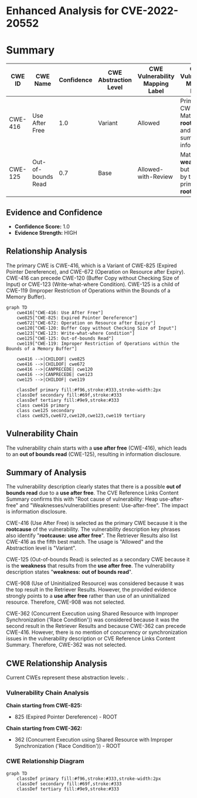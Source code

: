 # Enhanced Analysis for CVE-2022-20552

# Summary
| CWE ID | CWE Name | Confidence | CWE Abstraction Level | CWE Vulnerability Mapping Label | CWE-Vulnerability Mapping Notes |
|---|---|---|---|---|---|
| CWE-416 | Use After Free | 1.0 | Variant | Allowed | Primary CWE. Matches the **rootcause** and summary information. |
| CWE-125 | Out-of-bounds Read | 0.7 | Base | Allowed-with-Review | Matches the **weakness**, but caused by the primary **rootcause**. |

## Evidence and Confidence

*   **Confidence Score:** 1.0
*   **Evidence Strength:** HIGH

## Relationship Analysis
The primary CWE is CWE-416, which is a Variant of CWE-825 (Expired Pointer Dereference), and CWE-672 (Operation on Resource after Expiry). CWE-416 can precede CWE-120 (Buffer Copy without Checking Size of Input) or CWE-123 (Write-what-where Condition). CWE-125 is a child of CWE-119 (Improper Restriction of Operations within the Bounds of a Memory Buffer).

```mermaid
graph TD
    cwe416["CWE-416: Use After Free"]
    cwe825["CWE-825: Expired Pointer Dereference"]
    cwe672["CWE-672: Operation on Resource after Expiry"]
    cwe120["CWE-120: Buffer Copy without Checking Size of Input"]
    cwe123["CWE-123: Write-what-where Condition"]
    cwe125["CWE-125: Out-of-bounds Read"]
    cwe119["CWE-119: Improper Restriction of Operations within the Bounds of a Memory Buffer"]

    cwe416 -->|CHILDOF| cwe825
    cwe416 -->|CHILDOF| cwe672
    cwe416 -->|CANPRECEDE| cwe120
    cwe416 -->|CANPRECEDE| cwe123
    cwe125 -->|CHILDOF| cwe119
    
    classDef primary fill:#f96,stroke:#333,stroke-width:2px
    classDef secondary fill:#69f,stroke:#333
    classDef tertiary fill:#9e9,stroke:#333
    class cwe416 primary
    class cwe125 secondary
    class cwe825,cwe672,cwe120,cwe123,cwe119 tertiary
```

## Vulnerability Chain
The vulnerability chain starts with a **use after free** (CWE-416), which leads to an **out of bounds read** (CWE-125), resulting in information disclosure.

## Summary of Analysis
The vulnerability description clearly states that there is a possible **out of bounds read** due to a **use after free**. The CVE Reference Links Content Summary confirms this with "Root cause of vulnerability: Heap use-after-free" and "Weaknesses/vulnerabilities present: Use-after-free". The impact is information disclosure.

CWE-416 (Use After Free) is selected as the primary CWE because it is the **rootcause** of the vulnerability. The vulnerability description key phrases also identify "**rootcause:** **use after free**". The Retriever Results also list CWE-416 as the fifth best match. The usage is "Allowed" and the Abstraction level is "Variant".

CWE-125 (Out-of-bounds Read) is selected as a secondary CWE because it is the **weakness** that results from the **use after free**. The vulnerability description states "**weakness:** **out of bounds read**".

CWE-908 (Use of Uninitialized Resource) was considered because it was the top result in the Retriever Results. However, the provided evidence strongly points to a **use after free** rather than use of an uninitialized resource. Therefore, CWE-908 was not selected.

CWE-362 (Concurrent Execution using Shared Resource with Improper Synchronization ('Race Condition')) was considered because it was the second result in the Retriever Results and because CWE-362 can precede CWE-416. However, there is no mention of concurrency or synchronization issues in the vulnerability description or CVE Reference Links Content Summary. Therefore, CWE-362 was not selected.


## CWE Relationship Analysis

Current CWEs represent these abstraction levels: .


### Vulnerability Chain Analysis

**Chain starting from CWE-825:**
- 825 (Expired Pointer Dereference) - ROOT


**Chain starting from CWE-362:**
- 362 (Concurrent Execution using Shared Resource with Improper Synchronization ('Race Condition')) - ROOT



### CWE Relationship Diagram

```mermaid
graph TD
    classDef primary fill:#f96,stroke:#333,stroke-width:2px
    classDef secondary fill:#69f,stroke:#333
    classDef tertiary fill:#9e9,stroke:#333
```